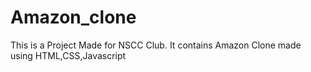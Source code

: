 # Amazon_clone
This is a Project Made for NSCC Club. It contains Amazon Clone made using HTML,CSS,Javascript
